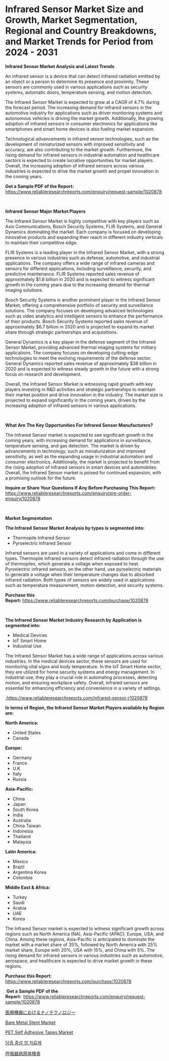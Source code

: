 <p><h1>Infrared Sensor Market Size and Growth, Market Segmentation, Regional and Country Breakdowns, and Market Trends for Period from 2024 -  2031</h1></p><p><strong>Infrared Sensor Market Analysis and Latest Trends</strong></p>
<p><p>An infrared sensor is a device that can detect infrared radiation emitted by an object or a person to determine its presence and proximity. These sensors are commonly used in various applications such as security systems, automatic doors, temperature sensing, and motion detection.</p><p>The Infrared Sensor Market is expected to grow at a CAGR of 4.7% during the forecast period. The increasing demand for infrared sensors in the automotive industry for applications such as driver monitoring systems and autonomous vehicles is driving the market growth. Additionally, the growing adoption of infrared sensors in consumer electronics for applications like smartphones and smart home devices is also fueling market expansion.</p><p>Technological advancements in infrared sensor technologies, such as the development of miniaturized sensors with improved sensitivity and accuracy, are also contributing to the market growth. Furthermore, the rising demand for infrared sensors in industrial automation and healthcare sectors is expected to create lucrative opportunities for market players. Overall, the increasing adoption of infrared sensors across various industries is expected to drive the market growth and propel innovation in the coming years.</p></p>
<p><strong>Get a Sample PDF of the Report:&nbsp;</strong> <a href="https://www.reliableresearchreports.com/enquiry/request-sample/1020878">https://www.reliableresearchreports.com/enquiry/request-sample/1020878</a></p>
<p>&nbsp;</p>
<p><strong>Infrared Sensor Major Market Players</strong></p>
<p><p>The Infrared Sensor Market is highly competitive with key players such as Axis Communications, Bosch Security Systems, FLIR Systems, and General Dynamics dominating the market. Each company is focused on developing innovative products and expanding their reach in different industry verticals to maintain their competitive edge.</p><p>FLIR Systems is a leading player in the Infrared Sensor Market, with a strong presence in various industries such as defense, automotive, and industrial applications. The company offers a wide range of infrared cameras and sensors for different applications, including surveillance, security, and predictive maintenance. FLIR Systems reported sales revenue of approximately $1.8 billion in 2020 and is expected to witness significant growth in the coming years due to the increasing demand for thermal imaging solutions.</p><p>Bosch Security Systems is another prominent player in the Infrared Sensor Market, offering a comprehensive portfolio of security and surveillance solutions. The company focuses on developing advanced technologies such as video analytics and intelligent sensors to enhance the performance of their products. Bosch Security Systems reported sales revenue of approximately $6.7 billion in 2020 and is projected to expand its market share through strategic partnerships and acquisitions.</p><p>General Dynamics is a key player in the defense segment of the Infrared Sensor Market, providing advanced thermal imaging systems for military applications. The company focuses on developing cutting-edge technologies to meet the evolving requirements of the defense sector. General Dynamics reported sales revenue of approximately $38 billion in 2020 and is expected to witness steady growth in the future with a strong focus on research and development.</p><p>Overall, the Infrared Sensor Market is witnessing rapid growth with key players investing in R&D activities and strategic partnerships to maintain their market position and drive innovation in the industry. The market size is projected to expand significantly in the coming years, driven by the increasing adoption of infrared sensors in various applications.</p></p>
<p>&nbsp;</p>
<p><strong>What Are The Key Opportunities For Infrared Sensor Manufacturers?</strong></p>
<p><p>The Infrared Sensor market is expected to see significant growth in the coming years, with increasing demand for applications in surveillance, temperature sensing, and gas detection. The market is driven by advancements in technology, such as miniaturization and improved sensitivity, as well as the expanding usage in industrial automation and consumer electronics. Additionally, the market is projected to benefit from the rising adoption of infrared sensors in smart devices and automobiles. Overall, the Infrared Sensor market is poised for continued expansion, with a promising outlook for the future.</p></p>
<p><strong>Inquire or Share Your Questions If Any Before Purchasing This Report:</strong> <a href="https://www.reliableresearchreports.com/enquiry/pre-order-enquiry/1020878">https://www.reliableresearchreports.com/enquiry/pre-order-enquiry/1020878</a></p>
<p>&nbsp;</p>
<p><strong>Market Segmentation</strong></p>
<p><strong>The Infrared Sensor Market Analysis by types is segmented into:</strong></p>
<p><ul><li>Thermopile Infrared Sensor</li><li>Pyroelectric Infrared Sensor</li></ul></p>
<p><p>Infrared sensors are used in a variety of applications and come in different types. Thermopile infrared sensors detect infrared radiation through the use of thermopiles, which generate a voltage when exposed to heat. Pyroelectric infrared sensors, on the other hand, use pyroelectric materials to generate a voltage when their temperature changes due to absorbed infrared radiation. Both types of sensors are widely used in applications such as temperature measurement, motion detection, and security systems.</p></p>
<p><strong>Purchase this Report:&nbsp;</strong><a href="https://www.reliableresearchreports.com/purchase/1020878">https://www.reliableresearchreports.com/purchase/1020878</a></p>
<p>&nbsp;</p>
<p><strong>The Infrared Sensor Market Industry Research by Application is segmented into:</strong></p>
<p><ul><li>Medical Devices</li><li>IoT Smart Home</li><li>Industrial Use</li></ul></p>
<p><p>The Infrared Sensor Market has a wide range of applications across various industries. In the medical devices sector, these sensors are used for monitoring vital signs and body temperature. In the IoT Smart Home sector, they are utilized for home security systems and energy management. In industrial use, they play a crucial role in automating processes, detecting motion, and ensuring workplace safety. Overall, infrared sensors are essential for enhancing efficiency and convenience in a variety of settings.</p></p>
<p><a href="https://www.reliableresearchreports.com/infrared-sensor-r1020878">&nbsp;https://www.reliableresearchreports.com/infrared-sensor-r1020878</a></p>
<p><strong>In terms of Region, the Infrared Sensor Market Players available by Region are:</strong></p>
<p>
    <p> <strong> North America: </strong>
        <ul>
            <li>United States</li>
            <li>Canada</li>
        </ul>
        </p> 
    <p> <strong> Europe: </strong>
        <ul>
            <li>Germany</li>
            <li>France</li>
            <li>U.K.</li>
            <li>Italy</li>
            <li>Russia</li>
        </ul>
        </p> 
    <p> <strong> Asia-Pacific: </strong>
        <ul>
            <li>China</li>
            <li>Japan</li>
            <li>South Korea</li>
            <li>India</li>
            <li>Australia</li>
            <li>China Taiwan</li>
            <li>Indonesia</li>
            <li>Thailand</li>
            <li>Malaysia</li>
        </ul>
        </p> 
    <p> <strong> Latin America: </strong>
        <ul>
            <li>Mexico</li>
            <li>Brazil</li>
            <li>Argentina Korea</li>
            <li>Colombia</li>
        </ul>
        </p> 
    <p> <strong> Middle East & Africa: </strong>
        <ul>
            <li>Turkey</li>
            <li>Saudi</li>
            <li>Arabia</li>
            <li>UAE</li>
            <li>Korea</li>
        </ul>
    </p>
    </p>
<p><p>The Infrared Sensor market is expected to witness significant growth across regions such as North America (NA), Asia-Pacific (APAC), Europe, USA, and China. Among these regions, Asia-Pacific is anticipated to dominate the market with a market share of 35%, followed by North America with 25% market share, Europe with 20%, USA with 15%, and China with 5%. The rising demand for infrared sensors in various industries such as automotive, aerospace, and healthcare is expected to drive market growth in these regions.</p></p>
<p><strong>Purchase this Report: </strong><a href="https://www.reliableresearchreports.com/purchase/1020878">https://www.reliableresearchreports.com/purchase/1020878</a></p>
<p>&nbsp;<strong>Get a Sample PDF of the Report:&nbsp;&nbsp;</strong><a href="https://www.reliableresearchreports.com/enquiry/request-sample/1020878">https://www.reliableresearchreports.com/enquiry/request-sample/1020878</a></p>
<p><strong></strong></p>
<p><p><a href="https://github.com/CarlieShields/Market-Research-Report-List-1/blob/main/753004587851.md">医療機器におけるナノテクノロジー</a></p><p><a href="https://github.com/gladysalidde/Market-Research-Report-List-1/blob/main/bare-metal-stent-market.md">Bare Metal Stent Market</a></p><p><a href="https://github.com/dimitrishawkinswaynenp91rgz/Market-Research-Report-List-2/blob/main/pet-self-adhesive-tapes-market.md">PET Self Adhesive Tapes Market</a></p><p><a href="https://github.com/apple8975768/Market-Research-Report-List-1/blob/main/657112680749.md">담즙 중성 암 치료제</a></p><p><a href="https://medium.com/@laceyzemlak1/%E5%91%BC%E5%90%B8%E5%99%A8%E6%84%9F%E6%9F%93%E7%97%87%E7%97%85%E5%8E%9F%E4%BD%93%E6%A4%9C%E6%9F%BB%E5%B8%82%E5%A0%B4%E3%81%AE%E3%82%B7%E3%82%A7%E3%82%A2%E3%81%AE%E9%80%B2%E5%8C%96%E3%81%A8%E5%B8%82%E5%A0%B4%E6%88%90%E9%95%B7%E3%83%88%E3%83%AC%E3%83%B3%E3%83%89-2024%E5%B9%B4-2031%E5%B9%B4-d74d64aea7a2">呼吸器病原体検査</a></p></p>